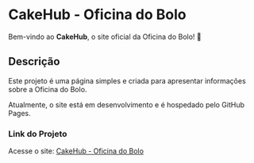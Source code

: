 # CakeHub - Oficina do Bolo

Bem-vindo ao **CakeHub**, o site oficial da Oficina do Bolo! 🎂

## Descrição

Este projeto é uma página simples e criada para apresentar informações sobre a Oficina do Bolo.

Atualmente, o site está em desenvolvimento e é hospedado pelo GitHub Pages.

### Link do Projeto

Acesse o site: [CakeHub - Oficina do Bolo](https://bololab.github.io/CakeHub/)

